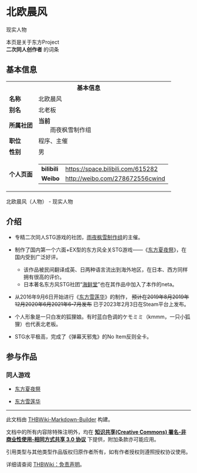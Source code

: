 # 北欧晨风

<!-- source html: G:\repos\THBWiki-Markdown-Builder\THBWikiMarkdown\Temp\main\6\6f\ns0%3A%E5%8C%97%E6%AC%A7%E6%99%A8%E9%A3%8E.html -->

现实人物

本页是关于东方Project  
 **二次同人创作者** 的词条

## 基本信息

<table><tbody><tr><th colspan="3">基本信息</th></tr><tr><td class="label"><b>名称</b></td><td> 北欧晨风 </td></tr><tr><td class="label"><b>别名</b></td><td>北老板</td></tr><tr><td class="label"><b>所属社团</b></td><td><b>当前</b><div style="margin-left:2em;">雨夜枫雪制作组</div></td></tr><tr><td class="label"><b>职位</b></td><td>程序、主催</td></tr><tr><td class="label"><b>性别</b></td><td>男</td></tr><tr><td class="label"><b>个人页面</b></td><td><table border="0" cellspacing="0" cellpadding="0"><tbody><tr><td><b>bilibili</b></td><td><a rel="nofollow" class="external free" href="https://space.bilibili.com/615282">https://space.bilibili.com/615282</a></td></tr><tr><td><b>Weibo</b></td><td><a rel="nofollow" class="external free" href="http://weibo.com/278672556cwind">http://weibo.com/278672556cwind</a></td></tr></tbody></table></td></tr></tbody></table>

北欧晨风（人物） - 现实人物

## 介绍
- 专精二次同人STG游戏的社团，[雨夜枫雪制作组](./雨夜枫雪制作组.md)的主催。
- 制作了国内第一个六面+EX型的东方风全关STG游戏——《[东方夏夜祭](./东方夏夜祭_～_Shining_Shooting_Star..md)》，在国内受到广泛好评。
  - 该作品被民间翻译成英、日两种语言流出到海外地区，在日本、西方同样拥有很高的评价。
  - 日本著名东方风STG社团“[海鲜堂](./東方邪星章製作チーム.md)”也在其作品中加入了本作的neta。

- 从2016年9月6日开始进行《[东方雪莲华](./东方雪莲华_～_Abyss_Soul_Lotus..md)》的制作， ~~预计在2019年8月2019年12月2020年6月2021年6-7月发布~~ 已于2023年2月3日在Steam平台上发布。
- 个人形象是一只白发的狐狸娘。有时蓝白色调的ケモミミ（kmmm，一只小狐狸）也代表北老板。
- STG水平极高，完成了《弹幕天邪鬼》的No Item反则全卡。


## 参与作品

### 同人游戏
- [东方夏夜祭](./东方夏夜祭_～_Shining_Shooting_Star..md)

- [东方雪莲华](./东方雪莲华_～_Abyss_Soul_Lotus..md)





---

此文档由 [THBWiki-Markdown-Builder](https://github.com/Delsin-Yu/THBWiki-Markdown-Builder) 构建。

文档中的所有内容除特殊注明外，均在 [**知识共享(Creative Commons) 署名-非商业性使用-相同方式共享 3.0 协议**](https://creativecommons.org/licenses/by-sa/3.0/deed.zh-hans) 下提供，附加条款亦可能应用。

引用类型与其他类型作品版权归原作者所有，如有作者授权则遵照授权协议使用。

详细请查阅 [THBWiki：免责声明](https://thbwiki.cc/THBWiki:%E5%85%8D%E8%B4%A3%E5%A3%B0%E6%98%8E)。

